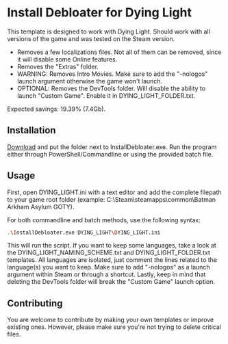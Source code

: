 # Install Debloater for Dying Light

This template is designed to work with Dying Light. Should work with all versions of the game and was tested on the Steam version. 
- Removes a few localizations files. Not all of them can be removed, since it will disable some Online features.
- Removes the "Extras" folder.
- WARNING: Removes Intro Movies. Make sure to add the "-nologos" launch argument otherwise the game won't launch.
- OPTIONAL: Removes the DevTools folder. Will disable the ability to launch "Custom Game". Enable it in DYING_LIGHT_FOLDER.txt.

Expected savings: 19.39% (7.4Gb).

## Installation

[Download](https://github.com/neatodev/InstallDebloater/blob/main/templates/DYING_LIGHT/DYING_LIGHT.zip) and put the folder next to InstallDebloater.exe. Run the program either through PowerShell/Commandline or using the provided batch file.

## Usage

First, open DYING_LIGHT.ini with a text editor and add the complete filepath to your game root folder (example: C:\Steam\steamapps\common\Batman Arkham Asylum GOTY).

For both commandline and batch methods, use the following syntax:

```bash
.\InstallDebloater.exe DYING_LIGHT\DYING_LIGHT.ini
```
This will run the script.
If you want to keep some languages, take a look at the DYING_LIGHT_NAMING_SCHEME.txt and DYING_LIGHT_FOLDER.txt templates. All languages are isolated, just comment the lines related to the language(s) you want to keep. Make sure to add "-nologos" as a launch argument within Steam or through a shortcut. Lastly, keep in mind that deleting the DevTools folder will break the "Custom Game" launch option. 

## Contributing
You are welcome to contribute by making your own templates or improve existing ones. However, please make sure you're not trying to delete critical files. 